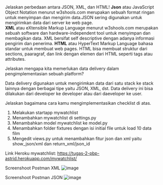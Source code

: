 Jelaskan perbedaan antara JSON, XML, dan HTML!
**Json** atau JavaScript Object Notation menurut w3shools.com merupakan sebuah format ringan untuk menyimpan dan mengirim data.JSON sering digunakan untuk mengirimkan data dari server ke web page.  
**XML** atau eXtensible Markup Language menurut w3shools.com merupakan sebuah software dan hardware-independent tool untuk menyimpan dan membagikan data. XML bersifat self descriptive dengan adanya informasi pengirim dan penerima.
**HTML** atau HyperText Markup Language bahasa standar untuk membuat web pages. HTML bisa membuat struktur dari sections, paaragraf, dan link dengan elemen dari HTML seperti tags atau attributes.
 
Jelaskan mengapa kita memerlukan data delivery dalam pengimplementasian sebuah platform?

Data delivery digunakan untuk mengirimkan data dari satu stack ke stack lainnya dengan berbagai tipe yaitu JSON, XML, dst. Data delivery ini bisa dilakukan dari developer ke developer atau dari daeveloper ke user. 

Jelaskan bagaimana cara kamu mengimplementasikan checklist di atas.
  1. Melakukan startapp mywatchlist
  2. Menambahkan mywatchlist di settings.py
  3. Menambahkan model mywatchlist ke model.py
  4. Menambahkan folder fixtures dengan isi initial file untuk load 10 data film
  5. Mengedit views.py untuk menambahkan fitur json dan xml yaitu show_json/xml dan return_xml/json_id

Link Heroku mywatchlist:
https://tugas-2-pbp-astrid.herokuapp.com/mywatchlist/

Screenshoot Postman XML
![image](https://user-images.githubusercontent.com/101729344/191657601-23c0019c-f339-476a-b4f8-04ed636a7f1a.png)

Screenshoot Postman JSON
![image](https://user-images.githubusercontent.com/101729344/191657755-f57793ad-f6c0-41ae-8108-314d43cd0944.png)

